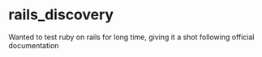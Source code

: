 # rails_discovery
Wanted to test ruby on rails for long time, giving it a shot following official documentation
